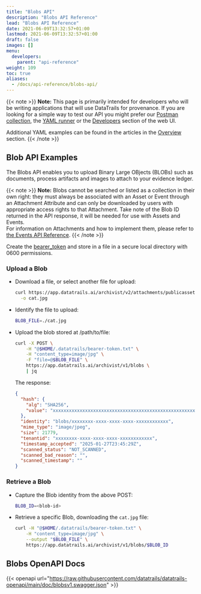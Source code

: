 ```yaml
---
title: "Blobs API"
description: "Blobs API Reference"
lead: "Blobs API Reference"
date: 2021-06-09T13:32:57+01:00
lastmod: 2021-06-09T13:32:57+01:00
draft: false
images: []
menu: 
  developers:
    parent: "api-reference"
weight: 109
toc: true
aliases: 
  - /docs/api-reference/blobs-api/
---
```

{{< note >}}
**Note:** This page is primarily intended for developers who will be writing applications that will use DataTrails for provenance.
If you are looking for a simple way to test our API you might prefer our [Postman collection](https://www.postman.com/datatrails-inc/workspace/datatrails-public/overview), the [YAML runner](/developers/yaml-reference/story-runner-components/) or the [Developers](https://app.datatrails.ai) section of the web UI.

Additional YAML examples can be found in the articles in the [Overview](/platform/overview/introduction/) section.
{{< /note >}}

## Blob API Examples

The Blobs API enables you to upload Binary Large OBjects (BLOBs) such as documents, process artifacts and images to attach to your evidence ledger.

{{< note >}}
**Note:** Blobs cannot be searched or listed as a collection in their own right: they must always be associated with an Asset or Event through an Attachment Attribute and can only be downloaded by users with appropriate access rights to that Attachment.
Take note of the Blob ID returned in the API response, it will be needed for use with Assets and Events.<br>
For information on Attachments and how to implement them, please refer to [the Events API Reference](../events-api/#adding-attachments).
{{< /note >}}

Create the [bearer_token](/developers/developer-patterns/getting-access-tokens-using-app-registrations) and store in a file in a secure local directory with 0600 permissions.

### Upload a Blob

- Download a file, or select another file for upload:

  ```bash
  curl https://app.datatrails.ai/archivist/v2/attachments/publicassets/208c5282-750e-4302-86f8-eb751de89005/events/4161673f-efa4-4391-bf06-347edd53024e/dae5a430-7d2e-4b88-b753-c09bdcc48c33 \
    -o cat.jpg
  ```

- Identify the file to upload:

  ```bash
  BLOB_FILE=./cat.jpg
  ```

- Upload the blob stored at /path/to/file:

  ```bash
  curl -X POST \
      -H "@$HOME/.datatrails/bearer-token.txt" \
      -H "content_type=image/jpg" \
      -F "file=@$BLOB_FILE" \
      https://app.datatrails.ai/archivist/v1/blobs \
      | jq
  ```

  The response:

  ```json
  {
    "hash": {
      "alg": "SHA256",
      "value": "xxxxxxxxxxxxxxxxxxxxxxxxxxxxxxxxxxxxxxxxxxxxxxxxxxxxxxxxxxxxxxxx"
    },
    "identity": "blobs/xxxxxxxx-xxxx-xxxx-xxxx-xxxxxxxxxxxx",
    "mime_type": "image/jpeg",
    "size": 21779,
    "tenantid": "xxxxxxxx-xxxx-xxxx-xxxx-xxxxxxxxxxxx",
    "timestamp_accepted": "2025-01-27T23:45:29Z",
    "scanned_status": "NOT_SCANNED",
    "scanned_bad_reason": "",
    "scanned_timestamp": ""
  }
  ```

### Retrieve a Blob

- Capture the Blob identity from the above POST:

  ```bash
  BLOB_ID=<blob-id>
  ```

- Retrieve a specific Blob, downloading the `cat.jpg` file:

  ```bash
  curl -H "@$HOME/.datatrails/bearer-token.txt" \
      -H "content_type=image/jpg" \
      --output "$BLOB_FILE" \
      https://app.datatrails.ai/archivist/v1/blobs/$BLOB_ID
  ```

## Blobs OpenAPI Docs

{{< openapi url="https://raw.githubusercontent.com/datatrails/datatrails-openapi/main/doc/blobsv1.swagger.json" >}}
